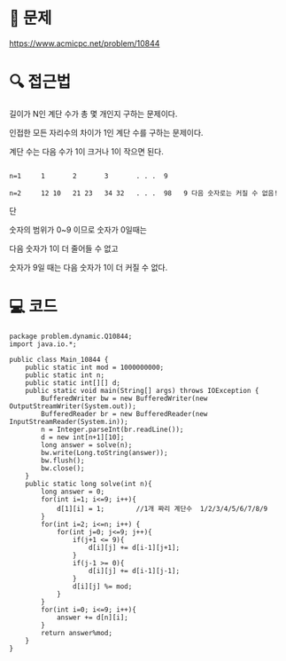 # 📖 문제
https://www.acmicpc.net/problem/10844

# 🔍 접근법
길이가 N인 계단 수가 총 몇 개인지 구하는 문제이다.

인접한 모든 자리수의 차이가 1인 계단 수를 구하는 문제이다.

계단 수는 다음 수가 1이 크거나 1이 작으면 된다.

```

n=1     1       2       3       . . .  9 

n=2     12 10   21 23   34 32   . . .  98   9 다음 숫자로는 커질 수 없음!

```

단

숫자의 범위가 0~9 이므로 숫자가 0일때는 

다음 숫자가 1이 더 줄어들 수 없고

숫자가 9일 때는 다음 숫자가 1이 더 커질 수 없다.

# 💻 코드

```
package problem.dynamic.Q10844;
import java.io.*;

public class Main_10844 {
    public static int mod = 1000000000;
    public static int n;
    public static int[][] d;
    public static void main(String[] args) throws IOException {
        BufferedWriter bw = new BufferedWriter(new OutputStreamWriter(System.out));
        BufferedReader br = new BufferedReader(new InputStreamReader(System.in));
        n = Integer.parseInt(br.readLine());
        d = new int[n+1][10];
        long answer = solve(n);
        bw.write(Long.toString(answer));
        bw.flush();
        bw.close();
    }
    public static long solve(int n){
        long answer = 0;
        for(int i=1; i<=9; i++){
            d[1][i] = 1;        //1개 짜리 계단수  1/2/3/4/5/6/7/8/9
        }
        for(int i=2; i<=n; i++) {
            for(int j=0; j<=9; j++){
                if(j+1 <= 9){
                    d[i][j] += d[i-1][j+1];
                }
                if(j-1 >= 0){
                    d[i][j] += d[i-1][j-1];
                }
                d[i][j] %= mod;
            }
        }
        for(int i=0; i<=9; i++){
            answer += d[n][i];
        }
        return answer%mod;
    }
}

```
